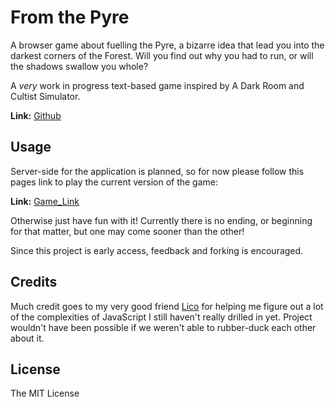 # From the Pyre

A browser game about fuelling the Pyre, a bizarre idea that lead you into the darkest corners of the Forest. Will you find out why you had to run, or will the shadows swallow you whole?

A *very* work in progress text-based game inspired by A Dark Room and Cultist Simulator.

**Link:** [Github](https://github.com/Shrcker/From-The-Pyre)

## Usage

Server-side for the application is planned, so for now please follow this pages link to play the current version of the game:

**Link:** [Game_Link](https://shrcker.github.io/From-The-Pyre)

Otherwise just have fun with it! Currently there is no ending, or beginning for that matter, but one may come sooner than the other!

Since this project is early access, feedback and forking is encouraged.

## Credits

Much credit goes to my very good friend [Lico](https://github.com/s-lycopersicum) for helping me figure out a lot of the complexities of JavaScript I still haven't really drilled in yet. Project wouldn't have been possible if we weren't able to rubber-duck each other about it.

## License

The MIT License
